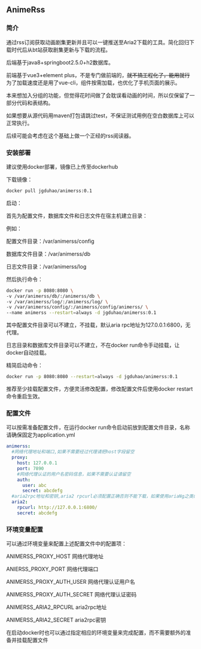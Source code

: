 ## AnimeRss

### 简介

通过rss订阅获取动画剧集更新并且可以一键推送至Aria2下载的工具。简化回归下载时代后从bt站获取剧集更新与下载的流程。

后端基于java8+springboot2.5.0+h2数据库。

前端基于vue3+element plus，不是专门做前端的，~~就不搞工程化了，能用就行~~ 为了加载速度还是用了vue-cli，组件按需加载，也优化了手机页面的展示。

本来想加入分组的功能，但觉得花时间做了会耽误看动画的时间，所以仅保留了一部分代码和表结构。

如果想要从源代码用maven打包请跳过test，不保证测试用例在空白数据库上可以正常执行。

后续可能会考虑在这个基础上做一个正经的rss阅读器。

### 安装部署

建议使用docker部署，镜像已上传至dockerhub

下载镜像：

```bash
docker pull jgduhao/animerss:0.1
```

启动：

首先为配置文件，数据库文件和日志文件在宿主机建立目录：

例如：

配置文件目录：/var/animerss/config 

数据库文件目录：/var/animerss/db

日志文件目录：/var/animerss/log

然后执行命令：

```bash
docker run -p 8080:8080 \ 
-v /var/animerss/db/:/animerss/db \ 
-v /var/animerss/log/:/animerss/log/ \
-v /var/animerss/config/:/animerss/config/animerss/ \
--name animerss --restart=always -d jgduhao/animerss:0.1
```

其中配置文件目录可以不建立，不挂载，默认aria rpc地址为127.0.0.1:6800，无代理。

日志目录和数据库文件目录可以不建立，不在docker run命令手动挂载，让docker自动挂载。

精简启动命令：

```bash
docker run -p 8080:8080 --restart=always -d jgduhao/animerss:0.1
```

推荐至少挂载配置文件，方便灵活修改配置，修改配置文件后使用docker restart命令重启生效。

### 配置文件

可以按需准备配置文件，在运行docker run命令启动前放到配置文件目录，名称请确保固定为application.yml

```yaml
animerss:
  #网络代理地址和端口,如果不需要经过代理请把host字段留空
  proxy:
    host: 127.0.0.1
    port: 7890
    #网络代理认证的用户名密码信息，如果不需要认证请留空
    auth:
      user: abc
      secret: abcdefg
  #aria2rpc地址和密钥,aria2 rpcurl必须配置正确否则不能下载，如果使用ariaNg之类的图形界面可以直接把图形界面上的配置拿过来,如果没有配置密钥请把secret字段留空
  aria2:
    rpcurl: http://127.0.0.1:6800/
    secret: abcdefg
```

### 环境变量配置

可以通过环境变量来配置上述配置文件中的配置项：

ANIMERSS_PROXY_HOST 网络代理地址

ANIERSS_PROXY_PORT 网络代理端口

ANIMERSS_PROXY_AUTH_USER 网络代理认证用户名

ANIMERSS_PROXY_AUTH_SECRET 网络代理认证密码

ANIMERSS_ARIA2_RPCURL aria2rpc地址

ANIMERSS_ARIA2_SECRET aria2rpc密钥

在启动docker时也可以通过指定相应的环境变量来完成配置，而不需要额外的准备并挂载配置文件


